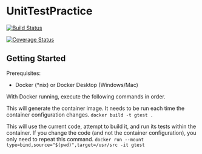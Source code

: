 # UnitTestPractice

[![Build Status](https://travis-ci.org/ChicoState/UnitTestPractice.svg?branch=master)](https://travis-ci.org/ChicoState/UnitTestPractice)

[![Coverage Status](https://coveralls.io/repos/github/ChicoState/UnitTestPractice/badge.svg?branch=master)](https://coveralls.io/github/ChicoState/UnitTestPractice?branch=master)

## Getting Started

Prerequisites:
* Docker (\*nix) or Docker Desktop (Windows/Mac)

With Docker running, execute the following commands in order.

This will generate the container image. It needs to be run each time the
container configuration changes.
`docker build -t gtest .`

This will use the current code, attempt to build it, and run its tests
within the container. If you change the code (and not the container
configuration), you only need to repeat this command.
`docker run --mount type=bind,source="$(pwd)",target=/usr/src -it gtest`
